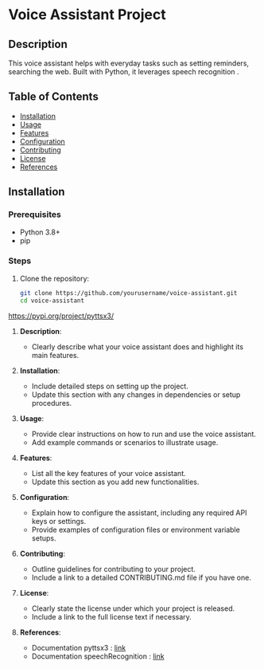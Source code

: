 # Voice Assistant Project

## Description
This voice assistant helps with everyday tasks such as setting reminders, searching the web. Built with Python, it leverages speech recognition .

## Table of Contents
- [Installation](#installation)
- [Usage](#usage)
- [Features](#features)
- [Configuration](#configuration)
- [Contributing](#contributing)
- [License](#license)
- [References](#references)

## Installation

### Prerequisites
- Python 3.8+
- pip

### Steps
1. Clone the repository:
   ```bash
   git clone https://github.com/yourusername/voice-assistant.git
   cd voice-assistant


https://pypi.org/project/pyttsx3/





1. **Description**:
   - Clearly describe what your voice assistant does and highlight its main features.

2. **Installation**:
   - Include detailed steps on setting up the project.
   - Update this section with any changes in dependencies or setup procedures.

3. **Usage**:
   - Provide clear instructions on how to run and use the voice assistant.
   - Add example commands or scenarios to illustrate usage.

4. **Features**:
   - List all the key features of your voice assistant.
   - Update this section as you add new functionalities.

5. **Configuration**:
   - Explain how to configure the assistant, including any required API keys or settings.
   - Provide examples of configuration files or environment variable setups.

6. **Contributing**:
   - Outline guidelines for contributing to your project.
   - Include a link to a detailed CONTRIBUTING.md file if you have one.

7. **License**:
   - Clearly state the license under which your project is released.
   - Include a link to the full license text if necessary.

9. **References**:
   - Documentation pyttsx3 : [link](https://pypi.org/project/pyttsx3/)
   - Documentation speechRecognition : [link](https://pypi.org/project/SpeechRecognition/)
          